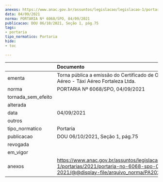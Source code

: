 ```yaml
---
anexos: https://www.anac.gov.br/assuntos/legislacao/legislacao-1/portarias/2021/portaria-no-6068-spo-04-09-2021/@@display-file/arquivo_norma/PA2021-6068.pdf
data: 04/09/2021
norma: PORTARIA Nº 6068/SPO, 04/09/2021
publicacao: DOU 06/10/2021, Seção 1, pág.75
tags:
- portaria
tipo_normatico: Portaria
hide: 
- toc 
 
---
```


|                    | Documento                                                                                                                                            |
|:-------------------|:-----------------------------------------------------------------------------------------------------------------------------------------------------|
| ementa             | Torna pública a emissão do Certificado de Operador Aéreo - Táxi Aéreo Fortaleza Ltda.                                                                |
| norma              | PORTARIA Nº 6068/SPO, 04/09/2021                                                                                                                     |
| tornada_sem_efeito |                                                                                                                                                      |
| alterada           |                                                                                                                                                      |
| data               | 04/09/2021                                                                                                                                           |
| outros             |                                                                                                                                                      |
| tipo_normatico     | Portaria                                                                                                                                             |
| publicacao         | DOU 06/10/2021, Seção 1, pág.75                                                                                                                      |
| revogada           |                                                                                                                                                      |
| em_vigor           |                                                                                                                                                      |
| anexos             | https://www.anac.gov.br/assuntos/legislacao/legislacao-1/portarias/2021/portaria-no-6068-spo-04-09-2021/@@display-file/arquivo_norma/PA2021-6068.pdf |